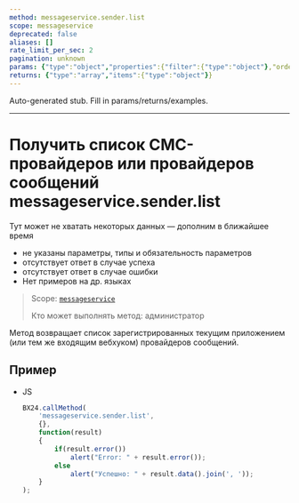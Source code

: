 ```yaml
---
method: messageservice.sender.list
scope: messageservice
deprecated: false
aliases: []
rate_limit_per_sec: 2
pagination: unknown
params: {"type":"object","properties":{"filter":{"type":"object"},"order":{"type":"object"},"select":{"type":"array","items":{"type":"string"}},"start":{"type":["integer","string"]}}}
returns: {"type":"array","items":{"type":"object"}}
---
```


Auto-generated stub. Fill in params/returns/examples.

---

# Получить список СМС-провайдеров или провайдеров сообщений messageservice.sender.list



Тут может не хватать некоторых данных — дополним в ближайшее время







- не указаны параметры, типы и обязательность параметров
- отсутствует ответ в случае успеха
- отсутствует ответ в случае ошибки
- Нет примеров на др. языках





> Scope: [`messageservice`](../scopes/permissions.md)
>
> Кто может выполнять метод: администратор

Метод возвращает список зарегистрированных текущим приложением (или тем же входящим вебхуком) провайдеров сообщений.

## Пример



- JS

    ```js
    BX24.callMethod(
        'messageservice.sender.list',
        {},
        function(result)
        {
            if(result.error())
                alert("Error: " + result.error());
            else
                alert("Успешно: " + result.data().join(', '));
        }
    );
    ```




